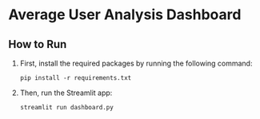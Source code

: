 # Average User Analysis Dashboard

## How to Run

1. First, install the required packages by running the following command:
    ```
    pip install -r requirements.txt
    ```

2. Then, run the Streamlit app:
    ```
    streamlit run dashboard.py
    ```
